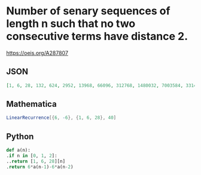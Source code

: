 # Number of senary sequences of length n such that no two consecutive terms have distance 2\.
https://oeis.org/A287807
## JSON
```JSON
[1, 6, 28, 132, 624, 2952, 13968, 66096, 312768, 1480032, 7003584, 33141312, 156826368, 742110336, 3511703808, 16617560832, 78635142144, 372105487872, 1760822074368, 8332299518976, 39428864667648, 186579390892032, 882903157346304, 4177942598725632]
```
## Mathematica
```Mathematica
LinearRecurrence[{6, -6}, {1, 6, 28}, 40]
```
## Python
```Python
def a(n):
.if n in [0, 1, 2]:
..return [1, 6, 28][n]
.return 6*a(n-1)-6*a(n-2)
```
